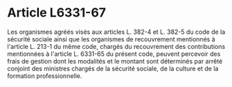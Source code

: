 # Article L6331-67

Les organismes agréés visés aux articles L. 382-4 et L. 382-5 du code de la sécurité sociale ainsi que les organismes de recouvrement mentionnés à l'article L. 213-1 du même code, chargés du recouvrement des contributions mentionnées à l'article L. 6331-65 du présent code, peuvent percevoir des frais de gestion dont les modalités et le montant sont déterminés par arrêté conjoint des ministres chargés de la sécurité sociale, de la culture et de la formation professionnelle.